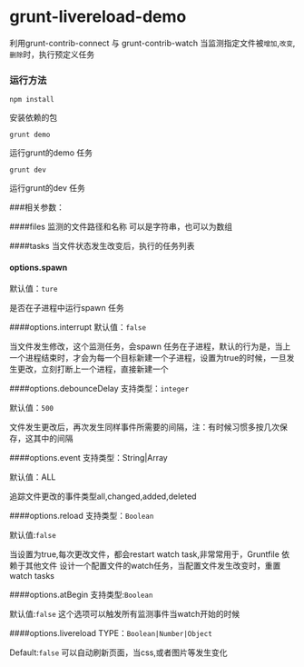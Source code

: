# grunt-livereload-demo

 利用grunt-contrib-connect 与 grunt-contrib-watch 当监测指定文件被`增加`,`改变`,`删除`时，执行预定义任务

### 运行方法
`npm install`

安装依赖的包

`grunt demo`

运行grunt的demo 任务

`grunt dev`

运行grunt的dev 任务


###相关参数：

####files
监测的文件路径和名称
可以是字符串，也可以为数组

####tasks
当文件状态发生改变后，执行的任务列表

#### options.spawn
默认值：`ture`

是否在子进程中运行spawn 任务

####options.interrupt
默认值：`false`

当文件发生修改，这个监测任务，会spawn 任务在子进程，默认的行为是，当上一个进程结束时，才会为每一个目标新建一个子进程，设置为true的时候，一旦发生更改，立刻打断上一个进程，直接新建一个

####options.debounceDelay
支持类型：`integer`

默认值：`500`

文件发生更改后，再次发生同样事件所需要的间隔，注：有时候习惯多按几次保存，这其中的间隔

####options.event
支持类型：String|Array

默认值：ALL

追踪文件更改的事件类型all,changed,added,deleted

####options.reload
支持类型：`Boolean`

默认值:`false`

当设置为true,每次更改文件，都会restart watch task,非常常用于，Gruntfile 依赖于其他文件
设计一个配置文件的watch任务，当配置文件发生改变时，重置watch tasks

####options.atBegin
支持类型:`Boolean`

默认值:`false`
这个选项可以触发所有监测事件当watch开始的时候

####options.livereload
TYPE：`Boolean|Number|Object`

Default:`false`
可以自动刷新页面，当css,或者图片等发生变化


